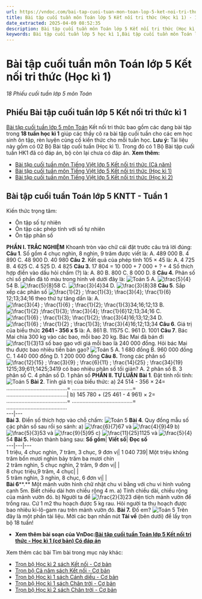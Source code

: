```yaml
---
url: https://vndoc.com/bai-tap-cuoi-tuan-mon-toan-lop-5-ket-noi-tri-thuc-hoc-ki-1-336842
title: Bài tập cuối tuần môn Toán lớp 5 Kết nối tri thức (Học kì 1) - 18 Phiếu cuối tuần lớp 5 môn Toán - VnDoc.com
date_extracted: 2025-04-09 08:52:35
description: Bài tập cuối tuần môn Toán lớp 5 Kết nối tri thức (Học kì 1) bao gồm các dạng bài tập từng tuần cả năm học lớp 5 giúp các thầy cô có thêm tài liệu tham khảo ra bài tập ôn luyện cho học sinh.
keywords: Bài tập cuối tuần lớp 5 học kì 1,Bài tập cuối tuần môn Toán lớp 5,phiếu học tập môn toán lớp 5,bài tập toán lớp 5,Bài tập cuối tuần lớp 5 kết nối tri thức,phiếu Bài tập cuối tuần lớp 5 kết nối tri thức,Bài tập cuối tuần Toán lớp 5 kết nối tri thức,Bài tập cuối tuần Toán lớp 5 kết nối tri thức tuần 1,Bài tập cuối tuần Toán lớp 5 kết nối tri thức tuần 2,Bài tập cuối tuần lớp 5 kì 1
---
```


# Bài tập cuối tuần môn Toán lớp 5 Kết nối tri thức \(Học kì 1\)
_18 Phiếu cuối tuần lớp 5 môn Toán_
## **Phiếu Bài tập cuối tuần lớp 5 Kết nối tri thức kì 1**
[Bài tập cuối tuần lớp 5 môn Toán](<https://vndoc.com/de-kiem-tra-cuoi-tuan-toan5>) Kết nối tri thức bao gồm các dạng bài tập trong **18 tuần học kì 1** giúp các thầy cô ra bài tập cuối tuần cho các em học sinh ôn tập, rèn luyện củng cố kiến thức cho mỗi tuần học.
**Lưu ý:** Tài liệu này gồm có 02 Bộ Bài tập cuối tuần \(Học kì 1\). Trong đó có 1 Bộ Bài tập cuối tuần HK1 đã có đáp án, bộ còn lại chưa có đáp án.
**Xem thêm:**
  * [Bài tập cuối tuần môn Tiếng Việt lớp 5 Kết nối tri thức \(Cả năm\)](<https://vndoc.com/bai-tap-cuoi-tuan-mon-tieng-viet-lop-5-ket-noi-tri-thuc-ca-nam-336136>)
  * [Bài tập cuối tuần môn Tiếng Việt lớp 5 Kết nối tri thức \(Học kì 1\)](<https://vndoc.com/bai-tap-cuoi-tuan-mon-tieng-viet-lop-5-ket-noi-tri-thuc-hoc-ki-1-336145>)
  * [Bài tập cuối tuần môn Tiếng Việt lớp 5 Kết nối tri thức \(Học kì 2\)](<https://vndoc.com/bai-tap-cuoi-tuan-mon-tieng-viet-lop-5-ket-noi-tri-thuc-hoc-ki-2-336146>)

## Bài tập cuối tuần Toán lớp 5 KNTT - Tuần 1
Kiến thức trọng tâm:
  * Ôn tập số tự nhiên
  * Ôn tập các phép tính với số tự nhiên
  * Ôn tập phân số

**PHẦN I. TRẮC NGHIỆM**
Khoanh tròn vào chữ cái đặt trước câu trả lời đúng:
**Câu 1**. Số gồm 4 chục nghìn, 8 nghìn, 9 trăm được viết là:
A. 489 000
B. 4 890
C. 48 900
D. 40 980
**Câu 2**. Kết quả của phép tính 105 × 45 là:
A. 4 725
B. 4 625
C. 4 525
D. 4 825
**Câu 3.**
17 804 = 10 000 + 7 000 + ? + 4
Số thích hợp điền vào dấu hỏi chấm \(?\) là:
A. 80
B. 800
C. 8 000
D. 8
**Câu 4.** Phân số chỉ số phần đã tô màu trong hình vẽ dưới đây là:
![Toán 5](https://i.vdoc.vn/data/image/2024/10/11/Toan-5-7.jpg)
A. ![\\frac{5}{4}](https://i.vdoc.vn/data/image/blank.png)54
B. ![\\frac{5}{8}](https://i.vdoc.vn/data/image/blank.png)58
C. ![\\frac{3}{4}](https://i.vdoc.vn/data/image/blank.png)34
D. ![\\frac{3}{8}](https://i.vdoc.vn/data/image/blank.png)38
**Câu 5**. Sắp xếp các phân số ![\\frac{1}{2} ; \\frac{1}{3}; \\frac{3}{4}; \\frac{1}{6}](https://i.vdoc.vn/data/image/blank.png)12;13;34;16 theo thứ tự tăng dần là:
A. ![\\frac{3}{4} ; \\frac{1}{6} ; \\frac{1}{2}; \\frac{1}{3}](https://i.vdoc.vn/data/image/blank.png)34;16;12;13
B. ![\\frac{1}{2} ;\\frac{1}{3}; \\frac{3}{4}; \\frac{1}{6}](https://i.vdoc.vn/data/image/blank.png)12;13;34;16
C. ![\\frac{1}{6} ; \\frac{1}{3}; \\frac{1}{2}; \\frac{3}{4}](https://i.vdoc.vn/data/image/blank.png)16;13;12;34
D. ![\\frac{1}{6} ; \\frac{1}{2} ; \\frac{1}{3}; \\frac{3}{4}](https://i.vdoc.vn/data/image/blank.png)16;12;13;34
**Câu 6**. Giá trị của biểu thức **2641 - 356 x 5** là:
A. 861
B. 11575
C. 961
D. 1001
**Câu 7**. Bác Mai chia 300 kg vào các bao, mỗi bao 20 kg. Bác Mai đã bán đi ![\\frac{1}{3}](https://i.vdoc.vn/data/image/blank.png)13 số bao gạo với giá mỗi bao là 240 000 đồng. Hỏi bác Mai thu được bao nhiêu tiền bán gạo?
![Toán 5](https://i.vdoc.vn/data/image/2024/10/11/Toan-5-8.jpg)
A. 1 680 đồng
B. 960 000 đồng
C. 1 440 000 đồng
D. 1 200 000 đồng
**Câu 8.** Trong các phân số ![\\frac{12}{15} ; \\frac{3}{9} ; \\frac{6}{11} ; \\frac{14}{25} ; \\frac{34}{19}](https://i.vdoc.vn/data/image/blank.png)1215;39;611;1425;3419 có bao nhiêu phân số tối giản?
A. 2 phân số
B. 3 phân số
C. 4 phân số
D. 1 phân số
**PHẦN II. TỰ LUẬN**
**Bài 1**. Đặt tính rồi tính:
![Toán 5](https://i.vdoc.vn/data/image/2024/10/11/Toan-5-3.jpg)
**Bài 2**. Tính giá trị của biểu thức:
a\) 24 514 - 356 × 24= ………………………………….= ………………………………….= ………………………………….| b\) 145 780 + \(25 461 - 4 961\) × 2= ………………………………….= ………………………………….= ………………………………….  
---|---  
**Bài 3**. Điền số thích hợp vào chỗ chấm:
![Toán 5](https://i.vdoc.vn/data/image/2024/10/11/Toan-5-4.jpg)
**Bài 4**. Quy đồng mẫu số các phân số sau rồi so sánh:
a\) ![\\frac{6}{7}](https://i.vdoc.vn/data/image/blank.png)67 và ![\\frac{4}{9}](https://i.vdoc.vn/data/image/blank.png)49
b\) ![\\frac{5}{3}](https://i.vdoc.vn/data/image/blank.png)53 và ![\\frac{9}{5}](https://i.vdoc.vn/data/image/blank.png)95
c\) ![\\frac{11}{25}](https://i.vdoc.vn/data/image/blank.png)1125 và ![\\frac{5}{4}](https://i.vdoc.vn/data/image/blank.png)54
**Bài 5.** Hoàn thành bảng sau:
**Số gồm**| **Viết số**| **Đọc số**  
---|---|---  
1 triệu, 4 chục nghìn, 7 trăm, 3 chục, 9 đơn vị| 1 040 739| Một triệu không trăm bốn mươi nghìn bảy trăm ba mươi chín  
2 trăm nghìn, 5 chục nghìn, 2 trăm, 9 đơn vị| |   
8 chục triệu,9 trăm, 4 chục| |   
5 trăm nghìn, 3 nghìn, 8 chục, 6 đơn vị| |   
**Bài 6****.** Một mảnh vườn hình chữ nhật chu vi bằng với chu vi hình vuông cạnh 5m. Biết chiều dài hơn chiều rộng 4 m.
a\) Tính chiều dài, chiều rộng của mảnh vườn đó.
b\) Người ta để ![\\frac{2}{3}](https://i.vdoc.vn/data/image/blank.png)23 diện tích mảnh vườn để trồng rau. Cứ 1 m2 thu hoạch được 5 kg rau. Hỏi người ta thu hoạch được bao nhiêu ki-lô-gam rau trên mảnh vườn đó.
**Bài 7.** Đố em?
![Toán 5](https://i.vdoc.vn/data/image/2024/10/11/Toan-5-5.jpg)
Trên đây là một phần tài liệu.
Mời các bạn nhấn nút **Tải về** \(bên dưới\) để lấy trọn bộ 18 tuần\!
  * **Xem thêm bài soạn của VnDoc:[Bài tập cuối tuần Toán lớp 5 Kết nối tri thức - Học kì 1 \(cơ bản\) Có đáp án](<https://vndoc.com/bai-tap-cuoi-tuan-toan-lop-5-ket-noi-tri-thuc-hoc-ki-1-co-ban-328198>)**

Xem thêm các bài Tìm bài trong mục này khác:
  * [Trọn bộ Học kì 2 sách Kết nối - Cơ bản](</bai-tap-cuoi-tuan-mon-toan-lop-5-ket-noi-tri-thuc-hoc-ki-2-336847>)
  * [Trọn bộ Cả năm sách Kết nối - Cơ bản](</bai-tap-cuoi-tuan-lop-5-ca-nam-126303>)
  * [Trọn bộ Học kì 1 sách Cánh diều - Cơ bản](</bai-tap-cuoi-tuan-toan-lop-5-canh-dieu-hoc-ki-1-co-ban-328213>)
  * [Trọn bộ Học kì 1 sách Chân trời - Cơ bản](</bai-tap-cuoi-tuan-toan-lop-5-chan-troi-sang-tao-hoc-ki-1-co-ban-328214>)
  * [Trọn bộ Học kì 2 sách Chân trời - Cơ bản](</bai-tap-cuoi-tuan-toan-lop-5-chan-troi-sang-tao-hoc-ki-2-co-ban-336297>)

